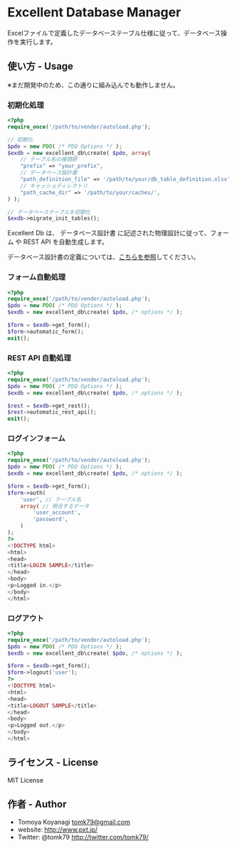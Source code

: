 # Excellent Database Manager

Excelファイルで定義したデータベーステーブル仕様に従って、データベース操作を実行します。

## 使い方 - Usage

※まだ開発中のため、この通りに組み込んでも動作しません。

### 初期化処理

```php
<?php
require_once('/path/to/vendor/autoload.php');

// 初期化
$pdo = new PDO( /* PDO Options */ );
$exdb = new excellent_db\create( $pdo, array(
	// テーブル名の接頭辞
	"prefix" => "your_prefix",
	// データベース設計書
	"path_definition_file" => '/path/to/your/db_table_definition.xlsx',
	// キャッシュディレクトリ
	"path_cache_dir" => '/path/to/your/caches/',
) );

// データベーステーブルを初期化
$exdb->migrate_init_tables();
```

Excellent Db は、 データベース設計書 に記述された物理設計に従って、フォーム や REST API を自動生成します。

データベース設計書の定義については、[こちらを参照](./docs/excel_format.md)してください。

### フォーム自動処理

```php
<?php
require_once('/path/to/vendor/autoload.php');
$pdo = new PDO( /* PDO Options */ );
$exdb = new excellent_db\create( $pdo, /* options */ );

$form = $exdb->get_form();
$form->automatic_form();
exit();
```

### REST API 自動処理

```php
<?php
require_once('/path/to/vendor/autoload.php');
$pdo = new PDO( /* PDO Options */ );
$exdb = new excellent_db\create( $pdo, /* options */ );

$rest = $exdb->get_rest();
$rest->automatic_rest_api();
exit();
```


### ログインフォーム

```php
<?php
require_once('/path/to/vendor/autoload.php');
$pdo = new PDO( /* PDO Options */ );
$exdb = new excellent_db\create( $pdo, /* options */ );

$form = $exdb->get_form();
$form->auth(
	'user', // テーブル名
	array( // 照合するデータ
		'user_account',
		'password',
	)
);
?>
<!DOCTYPE html>
<html>
<head>
<title>LOGIN SAMPLE</title>
</head>
<body>
<p>Logged in.</p>
</body>
</html>
```

### ログアウト

```php
<?php
require_once('/path/to/vendor/autoload.php');
$pdo = new PDO( /* PDO Options */ );
$exdb = new excellent_db\create( $pdo, /* options */ );

$form = $exdb->get_form();
$form->logout('user');
?>
<!DOCTYPE html>
<html>
<head>
<title>LOGOUT SAMPLE</title>
</head>
<body>
<p>Logged out.</p>
</body>
</html>
```

## ライセンス - License

MIT License


## 作者 - Author

- Tomoya Koyanagi <tomk79@gmail.com>
- website: <http://www.pxt.jp/>
- Twitter: @tomk79 <http://twitter.com/tomk79/>
